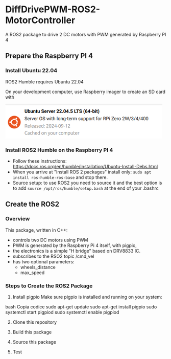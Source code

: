 # DiffDrivePWM-ROS2-MotorController
A ROS2 package to drive 2 DC motors with PWM generated by Raspberry PI 4

## Prepare the Raspberry PI 4

### Install Ubuntu 22.04

ROS2 Humble requires Ubuntu 22.04

On your development computer, use Raspberry imager to create an SD card with 

![](docs/ubuntu.png)

### Install ROS2 Humble on the Raspberry PI 4

* Follow these instructions: https://docs.ros.org/en/humble/Installation/Ubuntu-Install-Debs.html
* When you arrive at "Install ROS 2 packages" install only:
`sudo apt install ros-humble-ros-base` and stop there.
* Source setup: to use ROS2 you need to source it and the best option is to add `source /opt/ros/humble/setup.bash` at the end of your .bashrc

## Create the ROS2 

### Overview 
This package, written in C++:
* controls two DC motors using PWM
* PWM is generated by the Raspberry Pi 4 itself, with pigpio,
* the electronics is a simple "H bridge" based on DRV8833 IC.
* subscribes to the RSO2 topic /cmd_vel
* has two optional parameters:
  * wheels_distance
  * max_speed

### Steps to Create the ROS2 Package

1. Install pigpio
Make sure pigpio is installed and running on your system:

bash
Copia codice
sudo apt-get update
sudo apt-get install pigpio
sudo systemctl start pigpiod
sudo systemctl enable pigpiod

2. Clone this repository

3. Build this package

4. Source this package

5. Test
